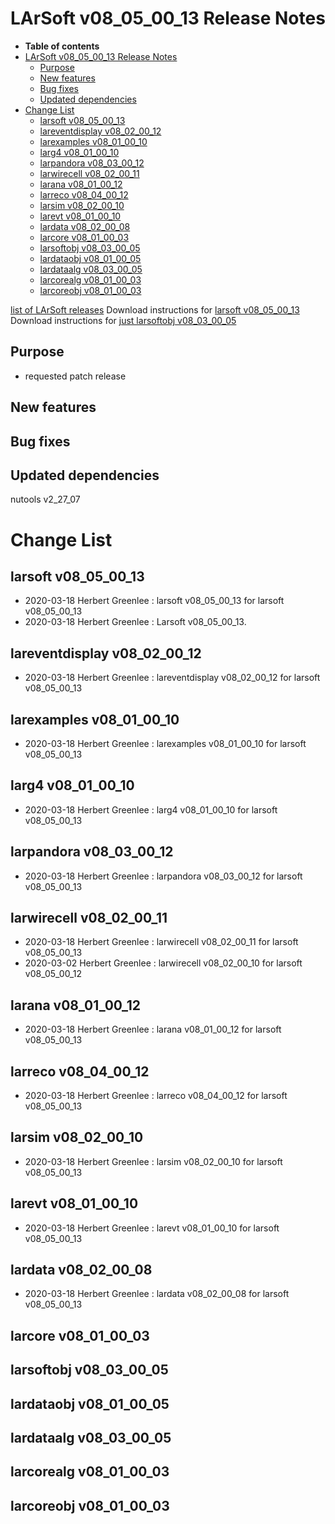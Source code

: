 LArSoft v08_05_00_13 Release Notes
=============================================================================

-   **Table of contents**
-   [LArSoft v08_05_00_13 Release Notes](#LArSoft-v08_05_00_13-Release-Notes)
    -   [Purpose](#Purpose)
    -   [New features](#New-features)
    -   [Bug fixes](#Bug-fixes)
    -   [Updated dependencies](#Updated-dependencies)
-   [Change List](#Change-List)
    -   [larsoft v08_05_00_13](#larsoft-v08_05_00_13)
    -   [lareventdisplay v08_02_00_12](#lareventdisplay-v08_02_00_12)
    -   [larexamples v08_01_00_10](#larexamples-v08_01_00_10)
    -   [larg4 v08_01_00_10](#larg4-v08_01_00_10)
    -   [larpandora v08_03_00_12](#larpandora-v08_03_00_12)
    -   [larwirecell v08_02_00_11](#larwirecell-v08_02_00_11)
    -   [larana v08_01_00_12](#larana-v08_01_00_12)
    -   [larreco v08_04_00_12](#larreco-v08_04_00_12)
    -   [larsim v08_02_00_10](#larsim-v08_02_00_10)
    -   [larevt v08_01_00_10](#larevt-v08_01_00_10)
    -   [lardata v08_02_00_08](#lardata-v08_02_00_08)
    -   [larcore v08_01_00_03](#larcore-v08_01_00_03)
    -   [larsoftobj v08_03_00_05](#larsoftobj-v08_03_00_05)
    -   [lardataobj v08_01_00_05](#lardataobj-v08_01_00_05)
    -   [lardataalg v08_03_00_05](#lardataalg-v08_03_00_05)
    -   [larcorealg v08_01_00_03](#larcorealg-v08_01_00_03)
    -   [larcoreobj v08_01_00_03](#larcoreobj-v08_01_00_03)

[list of LArSoft releases](LArSoft_release_list)
Download instructions for [larsoft v08_05_00_13](http://scisoft.fnal.gov/scisoft/bundles/larsoft/v08_05_00_13/larsoft-v08_05_00_13.html)
Download instructions for [just larsoftobj v08_03_00_05](http://scisoft.fnal.gov/scisoft/bundles/larsoftobj/v08_03_00_05/larsoftobj-v08_03_00_05.html)

Purpose
--------------------

-   requested patch release

New features
------------------------------

Bug fixes
------------------------

Updated dependencies
----------------------------------------------

nutools v2_27_07

Change List
============================

larsoft v08_05_00_13
-------------------------------------------------

-   2020-03-18 Herbert Greenlee : larsoft v08_05_00_13 for larsoft v08_05_00_13
-   2020-03-18 Herbert Greenlee : Larsoft v08_05_00_13.

lareventdisplay v08_02_00_12
-----------------------------------------------------------------

-   2020-03-18 Herbert Greenlee : lareventdisplay v08_02_00_12 for larsoft v08_05_00_13

larexamples v08_01_00_10
---------------------------------------------------------

-   2020-03-18 Herbert Greenlee : larexamples v08_01_00_10 for larsoft v08_05_00_13

larg4 v08_01_00_10
---------------------------------------------

-   2020-03-18 Herbert Greenlee : larg4 v08_01_00_10 for larsoft v08_05_00_13

larpandora v08_03_00_12
-------------------------------------------------------

-   2020-03-18 Herbert Greenlee : larpandora v08_03_00_12 for larsoft v08_05_00_13

larwirecell v08_02_00_11
---------------------------------------------------------

-   2020-03-18 Herbert Greenlee : larwirecell v08_02_00_11 for larsoft v08_05_00_13
-   2020-03-02 Herbert Greenlee : larwirecell v08_02_00_10 for larsoft v08_05_00_12

larana v08_01_00_12
-----------------------------------------------

-   2020-03-18 Herbert Greenlee : larana v08_01_00_12 for larsoft v08_05_00_13

larreco v08_04_00_12
-------------------------------------------------

-   2020-03-18 Herbert Greenlee : larreco v08_04_00_12 for larsoft v08_05_00_13

larsim v08_02_00_10
-----------------------------------------------

-   2020-03-18 Herbert Greenlee : larsim v08_02_00_10 for larsoft v08_05_00_13

larevt v08_01_00_10
-----------------------------------------------

-   2020-03-18 Herbert Greenlee : larevt v08_01_00_10 for larsoft v08_05_00_13

lardata v08_02_00_08
-------------------------------------------------

-   2020-03-18 Herbert Greenlee : lardata v08_02_00_08 for larsoft v08_05_00_13

larcore v08_01_00_03
-------------------------------------------------

larsoftobj v08_03_00_05
-------------------------------------------------------

lardataobj v08_01_00_05
-------------------------------------------------------

lardataalg v08_03_00_05
-------------------------------------------------------

larcorealg v08_01_00_03
-------------------------------------------------------

larcoreobj v08_01_00_03
-------------------------------------------------------
